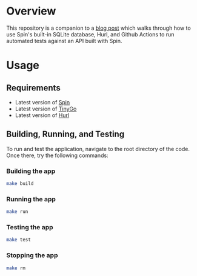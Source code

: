 # Overview

This repository is a companion to a [blog post](http://link_here) which walks through how to use Spin's built-in SQLite database, Hurl, and Github Actions to run automated tests against an API built with Spin. 

# Usage

## Requirements

- Latest version of [Spin](https://developer.fermyon.com/spin/v2/install)
- Latest version of [TinyGo](https://tinygo.org/getting-started/install/)
- Latest version of [Hurl](https://hurl.dev/docs/installation.html)

## Building, Running, and Testing

To run and test the application, navigate to the root directory of the code. Once there, try the following commands:

### Building the app

```sh
make build
```

### Running the app

```sh
make run
```

### Testing the app

```sh
make test
```

### Stopping the app

```sh
make rm
```